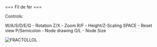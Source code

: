 
=== Fil de fer ===

Controls:

W/A/S/D/E/Q		- Rotation
Z/X				- Zoom
R/F				- Height/Z-Scaling
SPACE			- Reset view
P/Semicolon		- Node drawing
O/L				- Node Size



![FRACTOLLOL](images/fdf_van_gogh.png "Fdf")